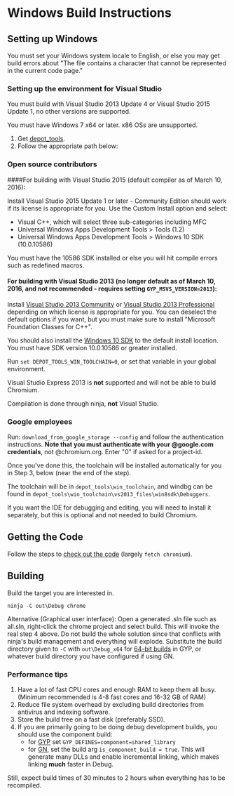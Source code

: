 # Windows Build Instructions

## Setting up Windows

You must set your Windows system locale to English, or else you may get
build errors about "The file contains a character that cannot be
represented in the current code page."

### Setting up the environment for Visual Studio

You must build with Visual Studio 2013 Update 4 or Visual Studio 2015
Update 1, no other versions are supported.

You must have Windows 7 x64 or later. x86 OSs are unsupported.

1.  Get
[depot\_tools](http://commondatastorage.googleapis.com/chrome-infra-docs/flat/depot_tools/docs/html/depot_tools_tutorial.html#_setting_up).
2.  Follow the appropriate path below:

### Open source contributors

####For building with Visual Studio 2015 (default compiler as of March 10, 2016):

Install Visual Studio 2015 Update 1 or later - Community Edition
should work if its license is appropriate for you. Use the Custom Install option
and select:

- Visual C++, which will select three sub-categories including MFC
- Universal Windows Apps Development Tools > Tools (1.2)
- Universal Windows Apps Development Tools > Windows 10 SDK (10.0.10586)

You must have the 10586 SDK installed or else you will hit compile errors such
as redefined macros.

#### For building with Visual Studio 2013 (no longer default as of March 10, 2016, and not recommended - requires setting `GYP_MSVS_VERSION=2013`):

Install [Visual Studio 2013
Community](http://www.visualstudio.com/products/visual-studio-community-vs)
or [Visual Studio 2013
Professional](http://www.visualstudio.com/products/visual-studio-professional-with-msdn-vs)
depending on which license is appropriate for you. You can deselect
the default options if you want, but you must make sure to install
"Microsoft Foundation Classes for C++".

You should also install the [Windows 10
SDK](https://dev.windows.com/en-us/downloads/windows-10-sdk) to the
default install location. You must have SDK version 10.0.10586 or
greater installed.

Run `set DEPOT_TOOLS_WIN_TOOLCHAIN=0`, or set that variable in your
global environment.

Visual Studio Express 2013 is **not** supported and will not be able to
build Chromium.

Compilation is done through ninja, **not** Visual Studio.

### Google employees

Run: `download_from_google_storage --config` and follow the
authentication instructions. **Note that you must authenticate with your
@google.com credentials**, not @chromium.org. Enter "0" if asked for a
project-id.

Once you've done this, the toolchain will be installed automatically for
you in Step 3, below (near the end of the step).

The toolchain will be in `depot_tools\win_toolchain`, and windbg can be
found in `depot_tools\win_toolchain\vs2013_files\win8sdk\Debuggers`.

If you want the IDE for debugging and editing, you will need to install
it separately, but this is optional and not needed to build Chromium.

## Getting the Code

Follow the steps to [check out the
code](https://www.chromium.org/developers/how-tos/get-the-code) (largely
`fetch chromium`).

## Building

Build the target you are interested in.

```shell
ninja -C out\Debug chrome
```

Alternative (Graphical user interface): Open a generated .sln
file such as all.sln, right-click the chrome project and select build.
This will invoke the real step 4 above. Do not build the whole solution
since that conflicts with ninja's build management and everything will
explode.
Substitute the build directory given to `-C` with `out\Debug_x64` for
[64-bit
builds](https://www.chromium.org/developers/design-documents/64-bit-support)
in GYP, or whatever build directory you have configured if using GN.

### Performance tips

1.  Have a lot of fast CPU cores and enough RAM to keep them all busy.
    (Minimum recommended is 4-8 fast cores and 16-32 GB of RAM)
2.  Reduce file system overhead by excluding build directories from
    antivirus and indexing software.
3.  Store the build tree on a fast disk (preferably SSD).
4.  If you are primarily going to be doing debug development builds, you
    should use the component build:
    - for [GYP](https://www.chromium.org/developers/gyp-environment-variables)
      set `GYP_DEFINES=component=shared_library`
    - for [GN](https://www.chromium.org/developers/gn-build-configuration),
      set the build arg `is_component_build = true`.
    This will generate many DLLs and enable incremental linking, which makes
    linking **much** faster in Debug.

Still, expect build times of 30 minutes to 2 hours when everything has to
be recompiled.
